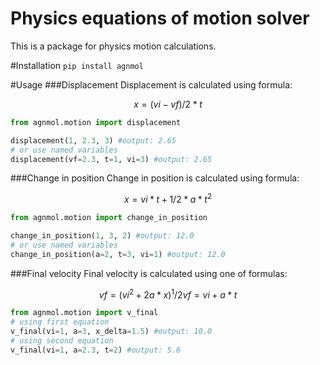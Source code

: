 # Physics equations of motion solver

This is a package for physics motion calculations.

#Installation
```pip install agnmol```

#Usage
###Displacement
Displacement is calculated using formula: 
```math
x = (vi-vf)/2*t 
```
```python
from agnmol.motion import displacement

displacement(1, 2.3, 3) #output: 2.65
# or use named variables
displacement(vf=2.3, t=1, vi=3) #output: 2.65
```
###Change in position
Change in position is calculated using formula: 
```math
x = vi*t+1/2*a*t^2
```
```python
from agnmol.motion import change_in_position

change_in_position(1, 3, 2) #output: 12.0
# or use named variables
change_in_position(a=2, t=3, vi=1) #output: 12.0
```
###Final velocity
Final velocity is calculated using one of formulas: 
```math
vf = (vi^2+2a*x)^1/2
vf = vi+a*t
```
```python
from agnmol.motion import v_final
# using first equation
v_final(vi=1, a=3, x_delta=1.5) #output: 10.0
# using second equation
v_final(vi=1, a=2.3, t=2) #output: 5.6
```